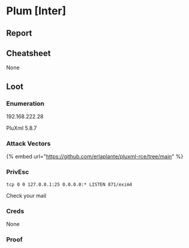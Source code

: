 # Plum \[Inter]

## Report



## Cheatsheet

None

## Loot

### Enumeration

192.168.222.28

PluXml 5.8.7

### Attack Vectors

{% embed url="https://github.com/erlaplante/pluxml-rce/tree/main" %}

### PrivEsc

`tcp 0 0 127.0.0.1:25 0.0.0.0:* LISTEN 871/exim4`

Check your mail

### Creds

None

### Proof

